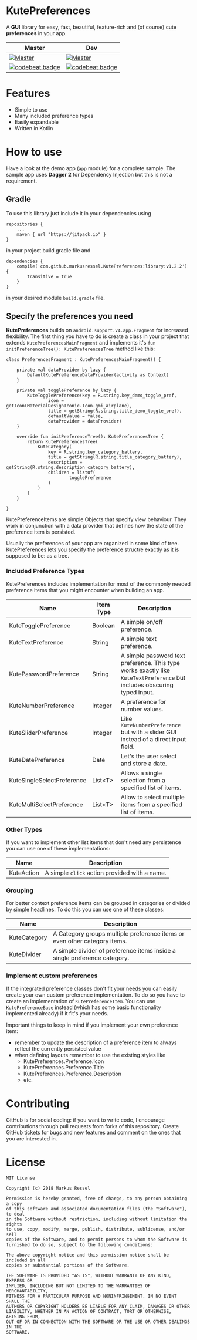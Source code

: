 # KutePreferences
A **GUI** library for easy, fast, beautiful, feature-rich and (of course) cute **preferences** in your app.

| Master | Dev |
|--------|-----|
| [![Master](https://travis-ci.org/markusressel/KutePreferences.svg?branch=master)](https://travis-ci.org/markusressel/KutePreferences/branches) | [![Master](https://travis-ci.org/markusressel/KutePreferences.svg?branch=dev)](https://travis-ci.org/markusressel/KutePreferences/branches) |
| [![codebeat badge](https://codebeat.co/badges/418ec567-fa53-4f97-ad98-eb8c4bb816ec)](https://codebeat.co/projects/github-com-markusressel-kutepreferences-master) | [![codebeat badge](https://codebeat.co/badges/431a535a-cc23-4713-a061-307d97727b97)](https://codebeat.co/projects/github-com-markusressel-kutepreferences-dev) |

# Features
* Simple to use
* Many included preference types
* Easily expandable
* Written in Kotlin

# How to use
Have a look at the demo app (```app```  module) for a complete sample.
The sample app uses **Dagger 2** for Dependency Injection but this is not a requirement.

## Gradle
To use this library just include it in your dependencies using

    repositories {
        ...
        maven { url "https://jitpack.io" }
    }

in your project build.gradle file and

    dependencies {
        compile('com.github.markusressel.KutePreferences:library:v1.2.2') {
            transitive = true
        }
    }

in your desired module ```build.gradle``` file.

## Specify the preferences you need

**KutePreferences** builds on ```android.support.v4.app.Fragment``` for increased flexibility.
The first thing you have to do is create a class in your project that extends ```KutePreferencesMainFragment```
and implements it's ```fun initPreferenceTree(): KutePreferencesTree``` method like this:

```
class PreferencesFragment : KutePreferencesMainFragment() {

    private val dataProvider by lazy {
        DefaultKutePreferenceDataProvider(activity as Context)
    }

    private val togglePreference by lazy {
        KuteTogglePreference(key = R.string.key_demo_toggle_pref,
                icon = getIcon(MaterialDesignIconic.Icon.gmi_airplane),
                title = getString(R.string.title_demo_toggle_pref),
                defaultValue = false,
                dataProvider = dataProvider)
    }

    override fun initPreferenceTree(): KutePreferencesTree {
        return KutePreferencesTree(
            KuteCategory(
                key = R.string.key_category_battery,
                title = getString(R.string.title_category_battery),
                description = getString(R.string.description_category_battery),
                children = listOf(
                        togglePreference
                )
            )
        )
    }

}
```

KutePreferenceItems are simple Objects that specify view behaviour.
They work in conjunction with a data provider that defines how the state of the preference item is persisted.

Usually the preferences of your app are organized in some kind of tree.
KutePreferences lets you specify the preference structre exactly as it is supposed to be: as a tree.

### Included Preference Types

KutePreferences includes implementation for most of the commonly needed preference items that you might encounter when building an app.

| Name                       | Item Type    | Description |
|----------------------------|--------------|-------------|
| KuteTogglePreference       | Boolean      | A simple on/off preference. |
| KuteTextPreference         | String       | A simple text preference.   |
| KutePasswordPreference     | String       | A simple password text preference. This type works exactly like `KuteTextPreference` but includes obscuring typed input. |
| KuteNumberPreference       | Integer      | A preference for number values. |
| KuteSliderPreference       | Integer      | Like `KuteNumberPreference` but with a slider GUI instead of a direct input field. |
| KuteDatePreference         | Date         | Let's the user select and store a date. |
| KuteSingleSelectPreference | List\<T\>    | Allows a single selection from a specified list of items. |
| KuteMultiSelectPreference  | List\<T\>    | Allow to select multiple items from a specified list of items. |

### Other Types

If you want to implement other list items that don't need any persistence you can use one of these implementations:

| Name                       | Description |
|----------------------------|-------------|
| KuteAction                 | A simple `click` action provided with a name. |

### Grouping

For better context preference items can be grouped in categories or divided by simple headlines.
To do this you can use one of these classes:

| Name                       | Description |
|----------------------------|-------------|
| KuteCategory               | A Category groups multiple preference items or even other category items. |
| KuteDivider                | A simple divider of preference items inside a single preference category. |

### Implement custom preferences

If the integrated preference classes don't fit your needs you can easily create your own custom preference implementation.
To do so you have to create an implementation of `KutePreferenceItem`.
You can use `KutePreferenceBase` instead (which has some basic functionality implemented already) if it fit's your needs.

Important things to keep in mind if you implement your own preference item:

* remember to update the description of a preference item to always reflect the currently persisted value
* when defining layouts remember to use the existing styles like
  * KutePreferences.Preference.Icon
  * KutePreferences.Preference.Title
  * KutePreferences.Preference.Description
  * etc.

# Contributing

GitHub is for social coding: if you want to write code, I encourage contributions through pull requests from forks
of this repository. Create GitHub tickets for bugs and new features and comment on the ones that you are interested in.


# License

```
MIT License

Copyright (c) 2018 Markus Ressel

Permission is hereby granted, free of charge, to any person obtaining a copy
of this software and associated documentation files (the "Software"), to deal
in the Software without restriction, including without limitation the rights
to use, copy, modify, merge, publish, distribute, sublicense, and/or sell
copies of the Software, and to permit persons to whom the Software is
furnished to do so, subject to the following conditions:

The above copyright notice and this permission notice shall be included in all
copies or substantial portions of the Software.

THE SOFTWARE IS PROVIDED "AS IS", WITHOUT WARRANTY OF ANY KIND, EXPRESS OR
IMPLIED, INCLUDING BUT NOT LIMITED TO THE WARRANTIES OF MERCHANTABILITY,
FITNESS FOR A PARTICULAR PURPOSE AND NONINFRINGEMENT. IN NO EVENT SHALL THE
AUTHORS OR COPYRIGHT HOLDERS BE LIABLE FOR ANY CLAIM, DAMAGES OR OTHER
LIABILITY, WHETHER IN AN ACTION OF CONTRACT, TORT OR OTHERWISE, ARISING FROM,
OUT OF OR IN CONNECTION WITH THE SOFTWARE OR THE USE OR OTHER DEALINGS IN THE
SOFTWARE.
```